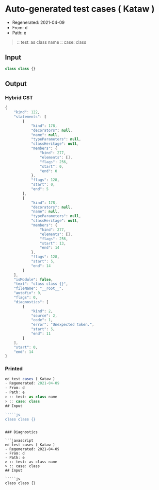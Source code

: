 # Auto-generated test cases ( Kataw )
- Regenerated: 2021-04-09
- From: d
- Path: e
> :: test: as class name
> :: case: class
## Input

`````js
class class {}
`````

## Output

### Hybrid CST

```javascript
{
    "kind": 122,
    "statements": [
        {
            "kind": 178,
            "decorators": null,
            "name": null,
            "typeParameters": null,
            "classHeritage": null,
            "members": {
                "kind": 277,
                "elements": [],
                "flags": 256,
                "start": 0,
                "end": 0
            },
            "flags": 128,
            "start": 0,
            "end": 5
        },
        {
            "kind": 178,
            "decorators": null,
            "name": null,
            "typeParameters": null,
            "classHeritage": null,
            "members": {
                "kind": 277,
                "elements": [],
                "flags": 256,
                "start": 13,
                "end": 14
            },
            "flags": 128,
            "start": 5,
            "end": 14
        }
    ],
    "isModule": false,
    "text": "class class {}",
    "fileName": "__root__",
    "autofix": 0,
    "flags": 0,
    "diagnostics": [
        {
            "kind": 2,
            "source": 2,
            "code": 1,
            "error": "Unexpected token.",
            "start": 5,
            "end": 11
        }
    ],
    "start": 0,
    "end": 14
}
```

### Printed

```javascript
ed test cases ( Kataw )
- Regenerated: 2021-04-09
- From: d
- Path: e
> :: test: as class name
> :: case: class
## Input

`````js
class class {}
`````
```

### Diagnostics

```javascript
ed test cases ( Kataw )
- Regenerated: 2021-04-09
- From: d
- Path: e
> :: test: as class name
> :: case: class
## Input

`````js
class class {}
`````
```

